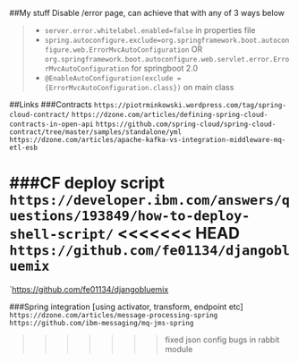 ##My stuff
Disable /error page, can achieve that with any of 3 ways below
> * `server.error.whitelabel.enabled=false` in properties file
> *  `spring.autoconfigure.exclude=org.springframework.boot.autoconfigure.web.ErrorMvcAutoConfiguration` OR `org.springframework.boot.autoconfigure.web.servlet.error.ErrorMvcAutoConfiguration` for springboot 2.0
> * `@EnableAutoConfiguration(exclude = {ErrorMvcAutoConfiguration.class})` on main class


##Links
###Contracts
`https://piotrminkowski.wordpress.com/tag/spring-cloud-contract/`
`https://dzone.com/articles/defining-spring-cloud-contracts-in-open-api`
`https://github.com/spring-cloud/spring-cloud-contract/tree/master/samples/standalone/yml`
`https://dzone.com/articles/apache-kafka-vs-integration-middleware-mq-etl-esb`

###CF deploy script
`https://developer.ibm.com/answers/questions/193849/how-to-deploy-shell-script/`
<<<<<<< HEAD
`https://github.com/fe01134/djangobluemix`
=======
`https://github.com/fe01134/djangobluemix

###Spring integration [using activator, transform, endpoint etc]
`https://dzone.com/articles/message-processing-spring`
`https://github.com/ibm-messaging/mq-jms-spring`
>>>>>>> fixed json config bugs in rabbit module
